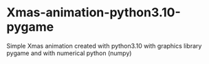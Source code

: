 # Xmas-animation-python3.10-pygame
Simple Xmas animation created with python3.10 with graphics library pygame and with numerical python (numpy)
